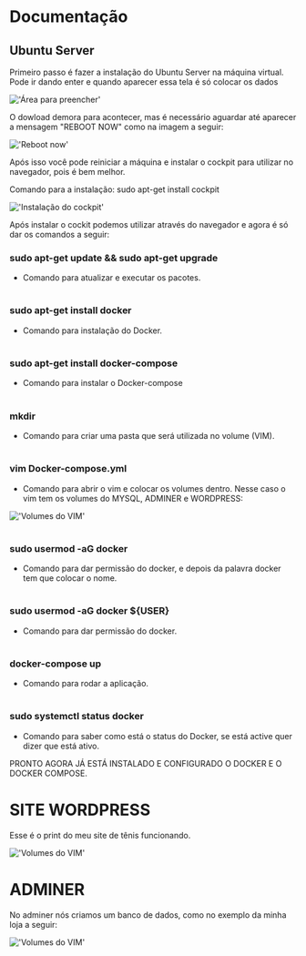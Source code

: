 # Documentação
## Ubuntu Server

Primeiro passo é fazer a instalação do Ubuntu Server na máquina virtual. Pode ir dando enter e quando aparecer essa tela é só colocar os dados

!['Área para preencher'](./print1.png)

O dowload demora para acontecer, mas é necessário aguardar até aparecer a mensagem "REBOOT NOW" como na imagem a seguir:

!['Reboot now'](./print3.png)

Após isso você pode reiniciar a máquina e instalar o cockpit para utilizar no navegador, pois é bem melhor.

Comando para a instalação: sudo apt-get install cockpit

!['Instalação do cockpit'](./print5.png)

Após instalar o cockit podemos utilizar através do navegador e agora é só dar os comandos a seguir:


### sudo apt-get update && sudo apt-get upgrade
 - Comando para atualizar e executar os pacotes.
#

### sudo apt-get install docker
- Comando para instalação do Docker.
# 
### sudo apt-get install docker-compose
- Comando para instalar o Docker-compose
#
### mkdir 
- Comando para criar uma pasta que será utilizada no volume (VIM).
#
### vim Docker-compose.yml
- Comando para abrir o vim e colocar os volumes dentro. Nesse caso o vim tem os volumes do MYSQL, ADMINER e WORDPRESS:

!['Volumes do VIM'](./vim.png)

#
### sudo usermod -aG docker 
- Comando para dar permissão do docker, e depois da palavra docker tem que colocar o nome.
#
### sudo usermod -aG docker ${USER}
- Comando para dar permissão do docker.
#
### docker-compose up 
- Comando para rodar a aplicação.
#

### sudo systemctl status docker
- Comando para saber como está o status do Docker, se está active quer dizer que está ativo.

PRONTO AGORA JÁ ESTÁ INSTALADO E CONFIGURADO O DOCKER E O DOCKER COMPOSE.

#
# SITE WORDPRESS
Esse é o print do meu site de tênis funcionando.

!['Volumes do VIM'](./site.png)

#

# ADMINER
No adminer nós criamos um banco de dados, como no exemplo da minha loja a seguir: 

!['Volumes do VIM'](./print6.png)












